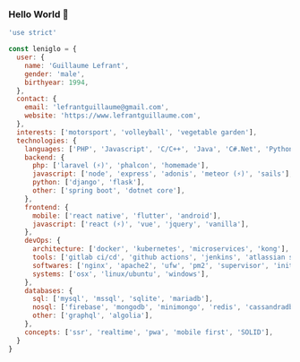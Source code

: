### Hello World 👋

```javascript
'use strict'

const leniglo = {
  user: {
    name: 'Guillaume Lefrant',
    gender: 'male',
    birthyear: 1994,
  },
  contact: {
    email: 'lefrantguillaume@gmail.com',
    website: 'https://www.lefrantguillaume.com',
  },
  interests: ['motorsport', 'volleyball', 'vegetable garden'],
  technologies: {
    languages: ['PHP', 'Javascript', 'C/C++', 'Java', 'C#.Net', 'Python', 'Bash'],
    backend: {
      php: ['laravel (⚡️)', 'phalcon', 'homemade'],
      javascript: ['node', 'express', 'adonis', 'meteor (⚡️)', 'sails'],
      python: ['django', 'flask'],
      other: ['spring boot', 'dotnet core'],
    },
    frontend: {
      mobile: ['react native', 'flutter', 'android'],
      javascript: ['react (⚡️)', 'vue', 'jquery', 'vanilla'],
    },
    devOps: {
      architecture: ['docker', 'kubernetes', 'microservices', 'kong'],
      tools: ['gitlab ci/cd', 'github actions', 'jenkins', 'atlassian suite'],
      softwares: ['nginx', 'apache2', 'ufw', 'pm2', 'supervisor', 'init.d'],
      systems: ['osx', 'linux/ubuntu', 'windows'],
    },
    databases: {
      sql: ['mysql', 'mssql', 'sqlite', 'mariadb'],
      nosql: ['firebase', 'mongodb', 'minimongo', 'redis', 'cassandradb'],
      other: ['graphql', 'algolia'],
    },
    concepts: ['ssr', 'realtime', 'pwa', 'mobile first', 'SOLID'],
  }
}

```

<!--
**LeNiglo/LeNiglo** is a ✨ _special_ ✨ repository because its `README.md` (this file) appears on your GitHub profile.

Here are some ideas to get you started:

- 🔭 I’m currently working on ...
- 🌱 I’m currently learning ...
- 👯 I’m looking to collaborate on ...
- 🤔 I’m looking for help with ...
- 💬 Ask me about ...
- 📫 How to reach me: ...
- 😄 Pronouns: ...
- ⚡ Fun fact: ...
-->
